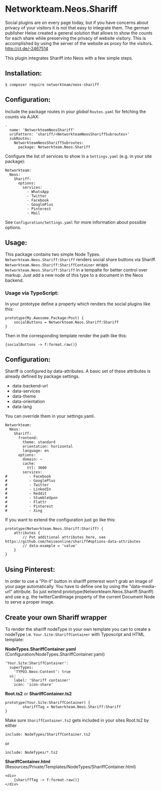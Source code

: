 Networkteam.Neos.Shariff
========================

Social plugins are on every page today, but if you have concerns about privacy of your visitors it is not that easy
to integrate them. The german publisher Heise created a general solution that allows to show the counts for each share
while preserving the privacy of website visitory. This is accomplished by using the server of the website as proxy for
the visitors. http://ct.de/-2467514

This plugin integrates Shariff into Neos with a few simple steps.

Installation:
-------------

    $ composer require networkteam/neos-shariff

Configuration:
--------------

Include the package routes in your *global* `Routes.yaml` for fetching the counts via AJAX:

    -
      name: 'NetworkteamNeosShariff'
      uriPattern: 'shariff/<NetworkteamNeosShariffSubroutes>'
      subRoutes:
        NetworkteamNeosShariffSubroutes:
          package: Networkteam.Neos.Shariff

Configure the list of services to show in a `Settings.yaml` (e.g. in your site package):

    Networkteam:
      Neos:
        Shariff:
          options:
            services:
              - WhatsApp
              - Twitter
              - Facebook
              - GooglePlus
              - Pinterest
              - Mail

See `Configuration/Settings.yaml` for more information about possible options.

Usage:
------

This package contains two simple Node Types. `Networkteam.Neos.Shariff:Shariff` renders social
share buttons via Shariff. `Networkteam.Neos.Shariff:ShariffContainer` wraps `Networkteam.Neos.Shariff:Shariff` in a tempalte for better control over markup.
Just add a new node of this type to a document in the Neos backend.

### Usage via TypoScript:

In your prototype define a property which renders the social plugins like this:

    prototype(My.Awesome.Package:Post) {
        socialButtons = Networkteam.Neos.Shariff:Shariff
    }

Then in the corresponding template render the path like this:

    {socialButtons -> f:format.raw()}

Configuration:
---------------------

Shariff is configured by data-attributes. A basic set of these attributes is already defined by package settings.

* data-backend-url
* data-services
* data-theme
* data-orientation
* data-lang

You can override them in your settings.yaml.

    Networkteam:
      Neos:
        Shariff:
          frontend:
            theme: standard
            orientation: horizontal
            language: en
          options:
            domain: ~
            cache:
              ttl: 3600
            services:
    #          - Facebook
    #          - GooglePlus
    #          - Twitter
    #          - LinkedIn
    #          - Reddit
    #          - StumbleUpon
    #          - Flattr
    #          - Pinterest
    #          - Xing

If you want to extend the configuration just go like this:

    prototype(Networkteam.Neos.Shariff:Shariff) {
    	attributes {
    		// Put additional attributes here, see https://github.com/heiseonline/shariff#options-data-attributes
    		// data-example = 'value'
    	}
    }
    
Using Pinterest:
---------------------
In order to use a "Pin it" button in shariff pinterest won't grab an image of your page automatically. You have to define one by using the "data-media-url" attribute. So just extend prototype(Networkteam.Neos.Shariff:Shariff) and use e.g. the twitterCardImage property of the current Document Node to serve a proper image.


Create your own Shariff wrapper
-------------------------------

To render the shariff nodeType in your own template you can to create a nodeType i.e. `Your.Site:ShariffContainer`  with Typoscript and HTML template:

**NodeTypes.ShariffContainer.yaml** (Configuration/NodeTypes.ShariffContainer.yaml)

	'Your.Site:ShariffContainer':
	  superTypes:
	    'TYPO3.Neos:Content': true
	  ui:
	    label: 'Shariff container'
	    icon: 'icon-share'
	    
**Root.ts2** or **ShariffContainer.ts2**

	prototype(Your.Site:ShariffContainer) {
			shariffTag = Networkteam.Neos.Shariff:Shariff
	}

Make sure `ShariffContainer.ts2` gets included in your sites Root.ts2 by either

	include: NodeTypes/ShariffContainer.ts2

or

	include: NodeTypes/*.ts2
	
**ShariffContainer.html** (Resources/Private/Templates/NodeTypes/ShariffContainer.html)

	<div>
		{shariffTag -> f:format.raw()}
	</div>